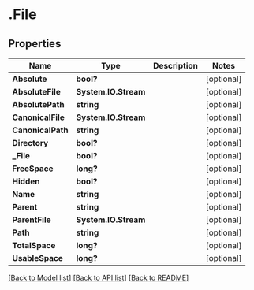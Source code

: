 # .File
## Properties

Name | Type | Description | Notes
------------ | ------------- | ------------- | -------------
**Absolute** | **bool?** |  | [optional] 
**AbsoluteFile** | **System.IO.Stream** |  | [optional] 
**AbsolutePath** | **string** |  | [optional] 
**CanonicalFile** | **System.IO.Stream** |  | [optional] 
**CanonicalPath** | **string** |  | [optional] 
**Directory** | **bool?** |  | [optional] 
**_File** | **bool?** |  | [optional] 
**FreeSpace** | **long?** |  | [optional] 
**Hidden** | **bool?** |  | [optional] 
**Name** | **string** |  | [optional] 
**Parent** | **string** |  | [optional] 
**ParentFile** | **System.IO.Stream** |  | [optional] 
**Path** | **string** |  | [optional] 
**TotalSpace** | **long?** |  | [optional] 
**UsableSpace** | **long?** |  | [optional] 

[[Back to Model list]](../README.md#documentation-for-models) [[Back to API list]](../README.md#documentation-for-api-endpoints) [[Back to README]](../README.md)

